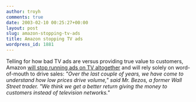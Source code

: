 ```yaml
---
author: troyh
comments: true
date: 2003-02-10 00:25:27+00:00
layout: post
slug: amazon-stopping-tv-ads
title: Amazon stopping TV ads
wordpress_id: 1881
---
```


Telling for how bad TV ads are versus providing true value to customers, Amazon [will stop running ads on TV altogether](http://www.nytimes.com/2003/02/10/business/media/10ADCO.html) and will rely solely on word-of-mouth to drive sales:  _"Over the last couple of years, we have come to understand how low prices drive volume," said Mr. Bezos, a former Wall Street trader. "We think we get a better return giving the money to customers instead of television networks."_
